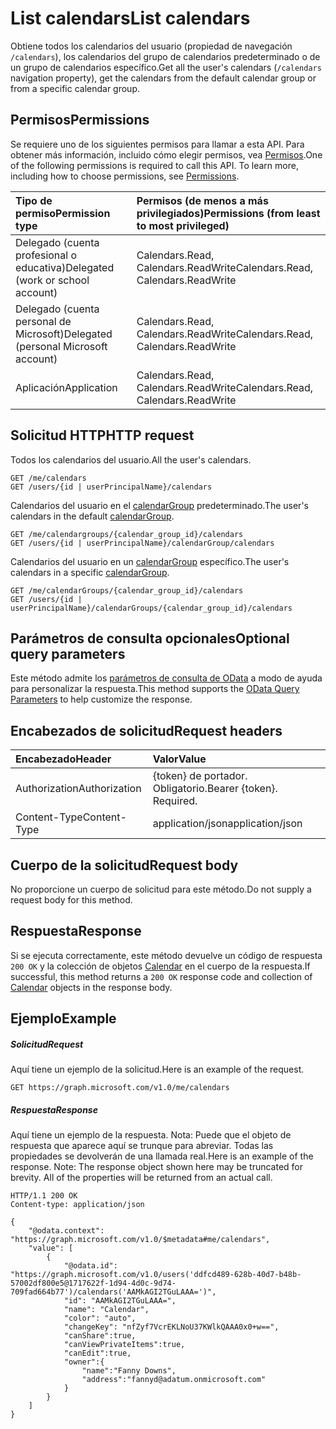 # <a name="list-calendars"></a><span data-ttu-id="13a68-101">List calendars</span><span class="sxs-lookup"><span data-stu-id="13a68-101">List calendars</span></span>

<span data-ttu-id="13a68-102">Obtiene todos los calendarios del usuario (propiedad de navegación `/calendars`), los calendarios del grupo de calendarios predeterminado o de un grupo de calendarios específico.</span><span class="sxs-lookup"><span data-stu-id="13a68-102">Get all the user's calendars (`/calendars` navigation property), get the calendars from the default calendar group or from a specific calendar group.</span></span> 
## <a name="permissions"></a><span data-ttu-id="13a68-103">Permisos</span><span class="sxs-lookup"><span data-stu-id="13a68-103">Permissions</span></span>
<span data-ttu-id="13a68-p101">Se requiere uno de los siguientes permisos para llamar a esta API. Para obtener más información, incluido cómo elegir permisos, vea [Permisos](../../../concepts/permissions_reference.md).</span><span class="sxs-lookup"><span data-stu-id="13a68-p101">One of the following permissions is required to call this API. To learn more, including how to choose permissions, see [Permissions](../../../concepts/permissions_reference.md).</span></span>

|<span data-ttu-id="13a68-106">Tipo de permiso</span><span class="sxs-lookup"><span data-stu-id="13a68-106">Permission type</span></span>      | <span data-ttu-id="13a68-107">Permisos (de menos a más privilegiados)</span><span class="sxs-lookup"><span data-stu-id="13a68-107">Permissions (from least to most privileged)</span></span>              | 
|:--------------------|:---------------------------------------------------------| 
|<span data-ttu-id="13a68-108">Delegado (cuenta profesional o educativa)</span><span class="sxs-lookup"><span data-stu-id="13a68-108">Delegated (work or school account)</span></span> | <span data-ttu-id="13a68-109">Calendars.Read, Calendars.ReadWrite</span><span class="sxs-lookup"><span data-stu-id="13a68-109">Calendars.Read, Calendars.ReadWrite</span></span>    | 
|<span data-ttu-id="13a68-110">Delegado (cuenta personal de Microsoft)</span><span class="sxs-lookup"><span data-stu-id="13a68-110">Delegated (personal Microsoft account)</span></span> | <span data-ttu-id="13a68-111">Calendars.Read, Calendars.ReadWrite</span><span class="sxs-lookup"><span data-stu-id="13a68-111">Calendars.Read, Calendars.ReadWrite</span></span>    | 
|<span data-ttu-id="13a68-112">Aplicación</span><span class="sxs-lookup"><span data-stu-id="13a68-112">Application</span></span> | <span data-ttu-id="13a68-113">Calendars.Read, Calendars.ReadWrite</span><span class="sxs-lookup"><span data-stu-id="13a68-113">Calendars.Read, Calendars.ReadWrite</span></span> | 

## <a name="http-request"></a><span data-ttu-id="13a68-114">Solicitud HTTP</span><span class="sxs-lookup"><span data-stu-id="13a68-114">HTTP request</span></span>
<!-- { "blockType": "ignored" } -->

<span data-ttu-id="13a68-115">Todos los calendarios del usuario.</span><span class="sxs-lookup"><span data-stu-id="13a68-115">All the user's calendars.</span></span>
```http
GET /me/calendars
GET /users/{id | userPrincipalName}/calendars
```

<span data-ttu-id="13a68-116">Calendarios del usuario en el [calendarGroup](../resources/calendarGroup.md) predeterminado.</span><span class="sxs-lookup"><span data-stu-id="13a68-116">The user's calendars in the default [calendarGroup](../resources/calendarGroup.md).</span></span>
```http
GET /me/calendargroups/{calendar_group_id}/calendars
GET /users/{id | userPrincipalName}/calendarGroup/calendars
```

<span data-ttu-id="13a68-117">Calendarios del usuario en un [calendarGroup](../resources/calendarGroup.md) específico.</span><span class="sxs-lookup"><span data-stu-id="13a68-117">The user's calendars in a specific [calendarGroup](../resources/calendarGroup.md).</span></span>
```http
GET /me/calendarGroups/{calendar_group_id}/calendars
GET /users/{id | userPrincipalName}/calendarGroups/{calendar_group_id}/calendars
```

## <a name="optional-query-parameters"></a><span data-ttu-id="13a68-118">Parámetros de consulta opcionales</span><span class="sxs-lookup"><span data-stu-id="13a68-118">Optional query parameters</span></span>
<span data-ttu-id="13a68-119">Este método admite los [parámetros de consulta de OData](http://developer.microsoft.com/en-us/graph/docs/overview/query_parameters) a modo de ayuda para personalizar la respuesta.</span><span class="sxs-lookup"><span data-stu-id="13a68-119">This method supports the [OData Query Parameters](http://developer.microsoft.com/en-us/graph/docs/overview/query_parameters) to help customize the response.</span></span>
## <a name="request-headers"></a><span data-ttu-id="13a68-120">Encabezados de solicitud</span><span class="sxs-lookup"><span data-stu-id="13a68-120">Request headers</span></span>
| <span data-ttu-id="13a68-121">Encabezado</span><span class="sxs-lookup"><span data-stu-id="13a68-121">Header</span></span>       | <span data-ttu-id="13a68-122">Valor</span><span class="sxs-lookup"><span data-stu-id="13a68-122">Value</span></span> |
|:---------------|:--------|
| <span data-ttu-id="13a68-123">Authorization</span><span class="sxs-lookup"><span data-stu-id="13a68-123">Authorization</span></span>  | <span data-ttu-id="13a68-p102">{token} de portador. Obligatorio.</span><span class="sxs-lookup"><span data-stu-id="13a68-p102">Bearer {token}. Required.</span></span>  |
| <span data-ttu-id="13a68-126">Content-Type</span><span class="sxs-lookup"><span data-stu-id="13a68-126">Content-Type</span></span>   | <span data-ttu-id="13a68-127">application/json</span><span class="sxs-lookup"><span data-stu-id="13a68-127">application/json</span></span> | 

## <a name="request-body"></a><span data-ttu-id="13a68-128">Cuerpo de la solicitud</span><span class="sxs-lookup"><span data-stu-id="13a68-128">Request body</span></span>
<span data-ttu-id="13a68-129">No proporcione un cuerpo de solicitud para este método.</span><span class="sxs-lookup"><span data-stu-id="13a68-129">Do not supply a request body for this method.</span></span>

## <a name="response"></a><span data-ttu-id="13a68-130">Respuesta</span><span class="sxs-lookup"><span data-stu-id="13a68-130">Response</span></span>

<span data-ttu-id="13a68-131">Si se ejecuta correctamente, este método devuelve un código de respuesta `200 OK` y la colección de objetos [Calendar](../resources/calendar.md) en el cuerpo de la respuesta.</span><span class="sxs-lookup"><span data-stu-id="13a68-131">If successful, this method returns a `200 OK` response code and collection of [Calendar](../resources/calendar.md) objects in the response body.</span></span>
## <a name="example"></a><span data-ttu-id="13a68-132">Ejemplo</span><span class="sxs-lookup"><span data-stu-id="13a68-132">Example</span></span>
##### <a name="request"></a><span data-ttu-id="13a68-133">Solicitud</span><span class="sxs-lookup"><span data-stu-id="13a68-133">Request</span></span>
<span data-ttu-id="13a68-134">Aquí tiene un ejemplo de la solicitud.</span><span class="sxs-lookup"><span data-stu-id="13a68-134">Here is an example of the request.</span></span>
<!-- {
  "blockType": "request",
  "name": "get_calendars"
}-->
```http
GET https://graph.microsoft.com/v1.0/me/calendars
```
##### <a name="response"></a><span data-ttu-id="13a68-135">Respuesta</span><span class="sxs-lookup"><span data-stu-id="13a68-135">Response</span></span>
<span data-ttu-id="13a68-p103">Aquí tiene un ejemplo de la respuesta. Nota: Puede que el objeto de respuesta que aparece aquí se trunque para abreviar. Todas las propiedades se devolverán de una llamada real.</span><span class="sxs-lookup"><span data-stu-id="13a68-p103">Here is an example of the response. Note: The response object shown here may be truncated for brevity. All of the properties will be returned from an actual call.</span></span>
<!-- {
  "blockType": "response",
  "truncated": true,
  "@odata.type": "microsoft.graph.calendar",
  "isCollection": true
} -->
```http
HTTP/1.1 200 OK
Content-type: application/json

{
    "@odata.context": "https://graph.microsoft.com/v1.0/$metadata#me/calendars",
    "value": [
        {
            "@odata.id": "https://graph.microsoft.com/v1.0/users('ddfcd489-628b-40d7-b48b-57002df800e5@1717622f-1d94-4d0c-9d74-709fad664b77')/calendars('AAMkAGI2TGuLAAA=')",
            "id": "AAMkAGI2TGuLAAA=",
            "name": "Calendar",
            "color": "auto",
            "changeKey": "nfZyf7VcrEKLNoU37KWlkQAAA0x0+w==",
            "canShare":true,
            "canViewPrivateItems":true,
            "canEdit":true,
            "owner":{
                "name":"Fanny Downs",
                "address":"fannyd@adatum.onmicrosoft.com"
            }
        }
    ]
}
```

<!-- uuid: 8fcb5dbc-d5aa-4681-8e31-b001d5168d79
2015-10-25 14:57:30 UTC -->
<!-- {
  "type": "#page.annotation",
  "description": "List calendars",
  "keywords": "",
  "section": "documentation",
  "tocPath": ""
}-->